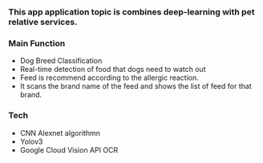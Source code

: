 ### This app application topic is  combines deep-learning with pet relative services.

### Main Function
- Dog Breed Classification
- Real-time detection of food that dogs need to watch out 
- Feed is recommend according to the allergic reaction.
- It scans the brand name of the feed and shows the list of feed for that brand.
### Tech 
- CNN Alexnet algorithmn
- Yolov3
- Google Cloud Vision API OCR
